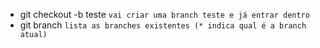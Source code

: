 * git checkout -b teste `vai criar uma branch teste e já entrar dentro`
* git branch `lista as branches existentes (* indica qual é a branch atual)`
